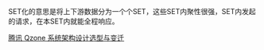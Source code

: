 SET化的意思是将上下游数据分为一个个SET，这些SET内聚性很强，SET内发起的请求，在本SET内就能全程响应。

[腾讯 Qzone 系统架构设计选型与变迁](https://blog.csdn.net/just_be_happy/article/details/51374844)